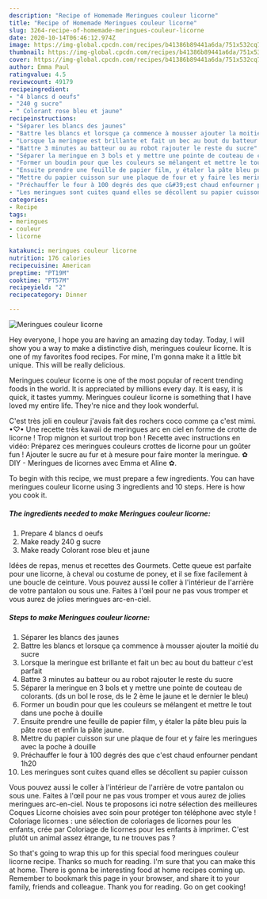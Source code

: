 ```yaml
---
description: "Recipe of Homemade Meringues couleur licorne"
title: "Recipe of Homemade Meringues couleur licorne"
slug: 3264-recipe-of-homemade-meringues-couleur-licorne
date: 2020-10-14T06:46:12.974Z
image: https://img-global.cpcdn.com/recipes/b41386b89441a6da/751x532cq70/meringues-couleur-licorne-photo-principale-de-la-recette.jpg
thumbnail: https://img-global.cpcdn.com/recipes/b41386b89441a6da/751x532cq70/meringues-couleur-licorne-photo-principale-de-la-recette.jpg
cover: https://img-global.cpcdn.com/recipes/b41386b89441a6da/751x532cq70/meringues-couleur-licorne-photo-principale-de-la-recette.jpg
author: Emma Paul
ratingvalue: 4.5
reviewcount: 49179
recipeingredient:
- "4 blancs d oeufs"
- "240 g sucre"
- " Colorant rose bleu et jaune"
recipeinstructions:
- "Séparer les blancs des jaunes"
- "Battre les blancs et lorsque ça commence à mousser ajouter la moitié du sucre"
- "Lorsque la meringue est brillante et fait un bec au bout du batteur c&#39;est parfait"
- "Battre 3 minutes au batteur ou au robot rajouter le reste du sucre"
- "Séparer la meringue en 3 bols et y mettre une pointe de couteau de colorants. (ds un bol le rose, ds le 2 ème le jaune et le dernier le bleu)"
- "Former un boudin pour que les couleurs se mélangent et mettre le tout dans une poche à douille"
- "Ensuite prendre une feuille de papier film, y étaler la pâte bleu puis la pâte rose et enfin la pâte jaune."
- "Mettre du papier cuisson sur une plaque de four et y faire les meringues avec la poche à douille"
- "Préchauffer le four à 100 degrés des que c&#39;est chaud enfourner pendant 1h20"
- "Les meringues sont cuites quand elles se décollent su papier cuisson"
categories:
- Recipe
tags:
- meringues
- couleur
- licorne

katakunci: meringues couleur licorne 
nutrition: 176 calories
recipecuisine: American
preptime: "PT19M"
cooktime: "PT57M"
recipeyield: "2"
recipecategory: Dinner

---
```



![Meringues couleur licorne](https://img-global.cpcdn.com/recipes/b41386b89441a6da/751x532cq70/meringues-couleur-licorne-photo-principale-de-la-recette.jpg)

Hey everyone, I hope you are having an amazing day today. Today, I will show you a way to make a distinctive dish, meringues couleur licorne. It is one of my favorites food recipes. For mine, I'm gonna make it a little bit unique. This will be really delicious.

Meringues couleur licorne is one of the most popular of recent trending foods in the world. It is appreciated by millions every day. It is easy, it is quick, it tastes yummy. Meringues couleur licorne is something that I have loved my entire life. They're nice and they look wonderful.

C&#39;est très joli en couleur j&#39;avais fait des rochers coco comme ça c&#39;est mimi. •♡• Une recette très kawaii de meringues arc en ciel en forme de crotte de licorne ! Trop mignon et surtout trop bon ! Recette avec instructions en vidéo: Préparez ces meringues couleurs crottes de licorne pour un goûter fun ! Ajouter le sucre au fur et à mesure pour faire monter la meringue. ✿ DIY - Meringues de licornes avec Emma et Aline ✿.


To begin with this recipe, we must prepare a few ingredients. You can have meringues couleur licorne using 3 ingredients and 10 steps. Here is how you cook it.

<!--inarticleads1-->

##### The ingredients needed to make Meringues couleur licorne:

1. Prepare 4 blancs d oeufs
1. Make ready 240 g sucre
1. Make ready  Colorant rose bleu et jaune


Idées de repas, menus et recettes des Gourmets. Cette queue est parfaite pour une licorne, à cheval ou costume de poney, et il se fixe facilement à une boucle de ceinture. Vous pouvez aussi le coller à l&#39;intérieur de l&#39;arrière de votre pantalon ou sous une. Faites à l&#39;œil pour ne pas vous tromper et vous aurez de jolies meringues arc-en-ciel. 

<!--inarticleads2-->

##### Steps to make Meringues couleur licorne:

1. Séparer les blancs des jaunes
1. Battre les blancs et lorsque ça commence à mousser ajouter la moitié du sucre
1. Lorsque la meringue est brillante et fait un bec au bout du batteur c&#39;est parfait
1. Battre 3 minutes au batteur ou au robot rajouter le reste du sucre
1. Séparer la meringue en 3 bols et y mettre une pointe de couteau de colorants. (ds un bol le rose, ds le 2 ème le jaune et le dernier le bleu)
1. Former un boudin pour que les couleurs se mélangent et mettre le tout dans une poche à douille
1. Ensuite prendre une feuille de papier film, y étaler la pâte bleu puis la pâte rose et enfin la pâte jaune.
1. Mettre du papier cuisson sur une plaque de four et y faire les meringues avec la poche à douille
1. Préchauffer le four à 100 degrés des que c&#39;est chaud enfourner pendant 1h20
1. Les meringues sont cuites quand elles se décollent su papier cuisson


Vous pouvez aussi le coller à l&#39;intérieur de l&#39;arrière de votre pantalon ou sous une. Faites à l&#39;œil pour ne pas vous tromper et vous aurez de jolies meringues arc-en-ciel. Nous te proposons ici notre sélection des meilleures Coques Licorne choisies avec soin pour protéger ton téléphone avec style ! Coloriage licornes : une sélection de coloriages de licornes pour les enfants, crée par Coloriage de licornes pour les enfants à imprimer. C&#39;est plutôt un animal assez étrange, tu ne trouves pas ? 

So that's going to wrap this up for this special food meringues couleur licorne recipe. Thanks so much for reading. I'm sure that you can make this at home. There is gonna be interesting food at home recipes coming up. Remember to bookmark this page in your browser, and share it to your family, friends and colleague. Thank you for reading. Go on get cooking!
